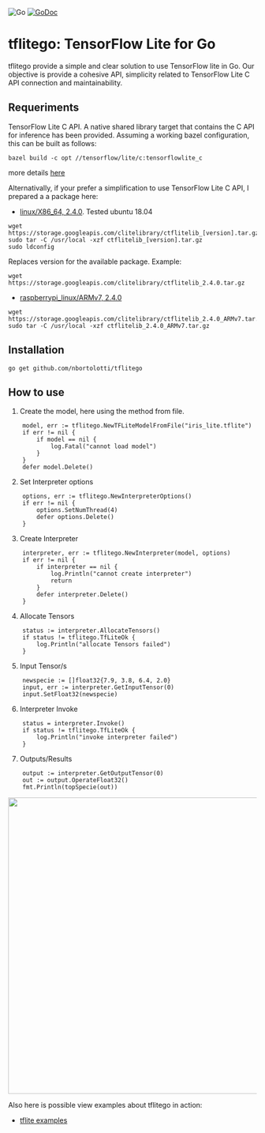 ![Go](https://github.com/nbortolotti/gotflite/workflows/Go/badge.svg?branch=main)
[![GoDoc](https://godoc.org/github.com/nbortolotti/tflitego?status.svg)](https://godoc.org/github.com/nbortolotti/tflitego)


# tflitego: TensorFlow Lite for Go
tflitego provide a simple and clear solution to use TensorFlow lite in Go. Our objective is provide a cohesive API, simplicity related to TensorFlow Lite C API connection and maintainability.

## Requeriments
TensorFlow Lite C API. A native shared library target that contains the C API for inference has been provided. Assuming a working bazel configuration, this can be built as follows:

```
bazel build -c opt //tensorflow/lite/c:tensorflowlite_c
```
more details [here](https://github.com/tensorflow/tensorflow/tree/master/tensorflow/lite/c)

Alternativally, if your prefer a simplification to use TensorFlow Lite C API, I prepared a a package here:
* [linux/X86_64, 2.4.0](https://storage.googleapis.com/clitelibrary/ctflitelib_2.4.0.tar.gz). Tested ubuntu 18.04

```
wget https://storage.googleapis.com/clitelibrary/ctflitelib_[version].tar.gz
sudo tar -C /usr/local -xzf ctflitelib_[version].tar.gz
sudo ldconfig
```
Replaces version for the available package. Example:

```
wget https://storage.googleapis.com/clitelibrary/ctflitelib_2.4.0.tar.gz
```
* [raspberrypi_linux/ARMv7, 2.4.0](https://storage.googleapis.com/clitelibrary/ctflitelib_2.4.0_ARMv7.tar.gz)


```
wget https://storage.googleapis.com/clitelibrary/ctflitelib_2.4.0_ARMv7.tar.gz
sudo tar -C /usr/local -xzf ctflitelib_2.4.0_ARMv7.tar.gz

```

## Installation

```
go get github.com/nbortolotti/tflitego
```
## How to use

1. Create the model, here using the method from file.

```
	model, err := tflitego.NewTFLiteModelFromFile("iris_lite.tflite")
	if err != nil {
		if model == nil {
			log.Fatal("cannot load model")
		}
	}
	defer model.Delete()
```

2. Set Interpreter options

```
	options, err := tflitego.NewInterpreterOptions()
	if err != nil {
		options.SetNumThread(4)
		defer options.Delete()
	}
```

3. Create Interpreter

```
	interpreter, err := tflitego.NewInterpreter(model, options)
	if err != nil {
		if interpreter == nil {
			log.Println("cannot create interpreter")
			return
		}
		defer interpreter.Delete()
	}
```

4. Allocate Tensors

```
	status := interpreter.AllocateTensors()
	if status != tflitego.TfLiteOk {
		log.Println("allocate Tensors failed")
	}
```

5. Input Tensor/s

```
	newspecie := []float32{7.9, 3.8, 6.4, 2.0}
	input, err := interpreter.GetInputTensor(0)
	input.SetFloat32(newspecie)
```

6. Interpreter Invoke 

```
	status = interpreter.Invoke()
	if status != tflitego.TfLiteOk {
		log.Println("invoke interpreter failed")
	}
```

7. Outputs/Results

```
	output := interpreter.GetOutputTensor(0)
	out := output.OperateFloat32()
	fmt.Println(topSpecie(out))
```

<img src="https://storage.googleapis.com/tflitego/iris3.gif?raw=true" width="600px">

Also here is possible view examples about tflitego in action:
* [tflite examples](https://github.com/nbortolotti/tflitego_examples)
